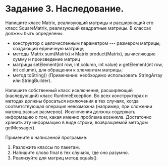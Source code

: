 # Задание 3. Наследование.

Напишите класс Matrix, реализующий матрицы и расширяющий его класс SquareMatrix, реализующий квадратные матрицы. В классах должны быть определены:

* конструктор с целочисленным параметром --- размером матрицы, создающий единичную матрицу;
* методы Matrix sum(Matrix) и Matrix product(Matrix), вычисляющие сумму и произведение матриц
* матрицы setElement(int row, int column, int value) и getElement(int row, int column), для 	обращения к 	элементам матрицы;
* метод 	toString() (Примечание: необходимо использовать StringArray или StringBuilder).

Напишите собственный класс исключения, расширяющий (наследующий) класс RuntimeException. Во всех конструкторах и методах должны бросаться исключения в тех случаях, когда соответствующая операция невозможна (например, при сложении матриц разных размеров). Исключения должны содержать информацию о том, какая именно проблема возникла. Достаточно хранить эту информацию в виде строки, возвращаемой методом getMessage().

Примените к написанной программе:
1. Разложите классы по пакетам.
2. Напишите слово final в тех случаях, где оно разумно.
3. Реализуйте для матриц метод equals().



